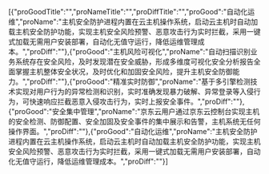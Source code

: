 [{"proGoodTitle":"","proNameTitle":"","proDiffTitle":"","proGood":"自动化运维","proName":"主机安全防护进程内置在云主机操作系统，启动云主机时自动加载主机安全防护功能，实现主机安全风险预警、恶意攻击行为实时拦截，采用一键式加载无需用户安装部署，自动化无值守运行，降低运维管理成本。","proDiff":""},{"proGood":"主机风险可视化","proName":"自动扫描识别业务系统存在安全风险，及时发现潜在安全威胁，形成多维度可视化安全分析报告全面掌握主机整体安全状况，及时优化和加固安全风险，提升主机安全防御能力。","proDiff":""},{"proGood":"精准实时防御","proName":"基于多引擎检测技术实现对用户行为的异常检测和识别，实时准确发现暴力破解、异常登录等入侵行为，可快速响应拦截恶意入侵攻击行为，实时上报安全事件。","proDiff":""},{"proGood":"安全集中管理","proName":"京东云用户通过京东云控制台实现主机的安全检测、防御配置、安全加固及安全事件的集中展示和告警，主机系统无任何操作界面。","proDiff":""},{"proGood":"自动化运维","proName":"主机安全防护进程内置在云主机操作系统，启动云主机时自动加载主机安全防护功能，实现主机安全风险预警、恶意攻击行为实时拦截，采用一键式加载无需用户安装部署，自动化无值守运行，降低运维管理成本。","proDiff":""}]